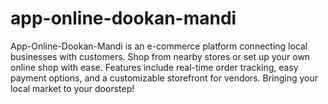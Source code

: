 # app-online-dookan-mandi
App-Online-Dookan-Mandi is an e-commerce platform connecting local businesses with customers. Shop from nearby stores or set up your own online shop with ease. Features include real-time order tracking, easy payment options, and a customizable storefront for vendors. Bringing your local market to your doorstep!
